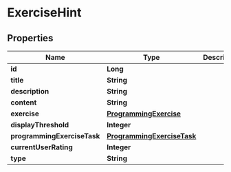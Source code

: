 

# ExerciseHint


## Properties

| Name | Type | Description | Notes |
|------------ | ------------- | ------------- | -------------|
|**id** | **Long** |  |  [optional] |
|**title** | **String** |  |  [optional] |
|**description** | **String** |  |  [optional] |
|**content** | **String** |  |  [optional] |
|**exercise** | [**ProgrammingExercise**](ProgrammingExercise.md) |  |  [optional] |
|**displayThreshold** | **Integer** |  |  [optional] |
|**programmingExerciseTask** | [**ProgrammingExerciseTask**](ProgrammingExerciseTask.md) |  |  [optional] |
|**currentUserRating** | **Integer** |  |  [optional] |
|**type** | **String** |  |  |




